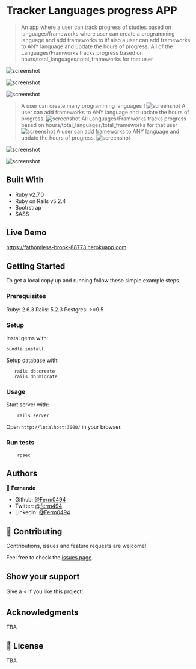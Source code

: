 # Tracker Languages progress APP

> An app where a user can track progress of studies based on languages/frameworks
> where user can create a programming language and add frameworks to it!
> also a user can add frameworks to ANY language and update the hours of progress.
> All of the  Languages/Framworks tracks progress based on hours/total_languages/total_frameworks for that user
 

![screenshot](./docs/1.png)

![screenshot](./docs/2.png)

![screenshot](./docs/3.png)
> A user can create many programming languages !
![screenshot](./docs/4.png)
> A user can add frameworks to ANY language and update the hours of progress.
![screenshot](./docs/5.png)
> All Languages/Framworks tracks progress based on hours/total_languages/total_frameworks for that user
![screenshot](./docs/6.png)
> A user can add frameworks to ANY language and update the hours of progress.
![screenshot](./docs/7.png)

![screenshot](./docs/8.png)

![screenshot](./docs/9.png)


## Built With

- Ruby v2.7.0
- Ruby on Rails v5.2.4
- Bootrstrap
- SASS


## Live Demo

https://fathomless-brook-88773.herokuapp.com


## Getting Started

To get a local copy up and running follow these simple example steps.

### Prerequisites

Ruby: 2.6.3
Rails: 5.2.3
Postgres: >=9.5

### Setup

Instal gems with:

```
bundle install
```

Setup database with:

```
   rails db:create
   rails db:migrate
```



### Usage

Start server with:

```
    rails server
```

Open `http://localhost:3000/` in your browser.

### Run tests

```
    rpsec 
```


## Authors

👤 **Fernando**

- Github: [@Ferm0494](https://github.com/Ferm0494)
- Twitter: [@ferm494](https://twitter.com/ferm494)
- Linkedin: [@Ferm0494](https://www.linkedin.com/in/ferm0494/)
## 🤝 Contributing

Contributions, issues and feature requests are welcome!

Feel free to check the [issues page](issues/).

## Show your support

Give a ⭐️ if you like this project!

## Acknowledgments

TBA

## 📝 License

TBA

